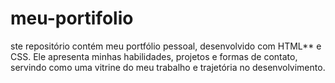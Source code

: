 # meu-portifolio
ste repositório contém meu portfólio pessoal, desenvolvido com HTML** e CSS. Ele apresenta minhas habilidades, projetos e formas de contato, servindo como uma vitrine do meu trabalho e trajetória no desenvolvimento.
